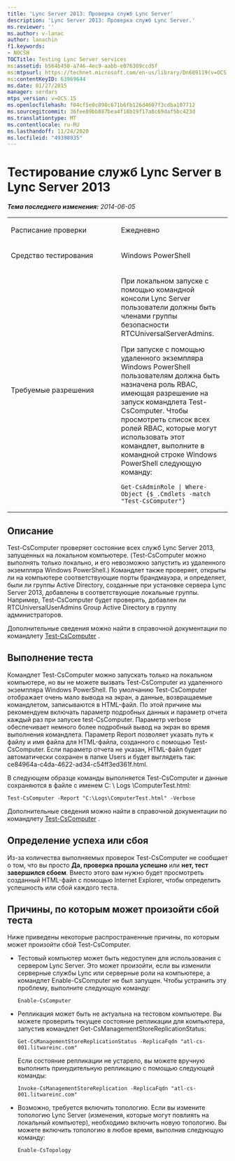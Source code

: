 ```yaml
---
title: 'Lync Server 2013: Проверка служб Lync Server'
description: 'Lync Server 2013: Проверка служб Lync Server.'
ms.reviewer: ''
ms.author: v-lanac
author: lanachin
f1.keywords:
- NOCSH
TOCTitle: Testing Lync Server services
ms:assetid: b564b450-a746-4ec9-aabb-e076309ccd5f
ms:mtpsurl: https://technet.microsoft.com/en-us/library/Dn689119(v=OCS.15)
ms:contentKeyID: 63969644
ms.date: 01/27/2015
manager: serdars
mtps_version: v=OCS.15
ms.openlocfilehash: f04cf5e0c098c671b6fb126d4607f3cdba107712
ms.sourcegitcommit: 36fee89bb887bea4f18b19f17a8c69daf5bc423d
ms.translationtype: MT
ms.contentlocale: ru-RU
ms.lasthandoff: 11/24/2020
ms.locfileid: "49398935"
---
```

# <a name="testing-lync-server-services-in-lync-server-2013"></a>Тестирование служб Lync Server в Lync Server 2013

<div data-xmlns="http://www.w3.org/1999/xhtml">

<div class="topic" data-xmlns="http://www.w3.org/1999/xhtml" data-msxsl="urn:schemas-microsoft-com:xslt" data-cs="https://msdn.microsoft.com/">

<div data-asp="https://msdn2.microsoft.com/asp">



</div>

<div id="mainSection">

<div id="mainBody">

<span> </span>

_**Тема последнего изменения:** 2014-06-05_


<table>
<colgroup>
<col style="width: 50%" />
<col style="width: 50%" />
</colgroup>
<tbody>
<tr class="odd">
<td><p>Расписание проверки</p></td>
<td><p>Ежедневно</p></td>
</tr>
<tr class="even">
<td><p>Средство тестирования</p></td>
<td><p>Windows PowerShell</p></td>
</tr>
<tr class="odd">
<td><p>Требуемые разрешения</p></td>
<td><p>При локальном запуске с помощью командной консоли Lync Server пользователи должны быть членами группы безопасности RTCUniversalServerAdmins.</p>
<p>При запуске с помощью удаленного экземпляра Windows PowerShell пользователям должна быть назначена роль RBAC, имеющая разрешение на запуск командлета Test-CsComputer. Чтобы просмотреть список всех ролей RBAC, которые могут использовать этот командлет, выполните в командной строке Windows PowerShell следующую команду:</p>
<pre><code>Get-CsAdminRole | Where-Object {$_.Cmdlets -match &quot;Test-CsComputer&quot;}</code></pre></td>
</tr>
</tbody>
</table>


<div>

## <a name="description"></a>Описание

Test-CsComputer проверяет состояние всех служб Lync Server 2013, запущенных на локальном компьютере. (Test-CsComputer можно выполнять только локально, и его невозможно запустить из удаленного экземпляра Windows PowerShell.) Командлет также проверяет, открыты ли на компьютере соответствующие порты брандмауэра, и определяет, были ли группы Active Directory, созданные при установке сервера Lync Server 2013, добавлены в соответствующие локальные группы. Например, Test-CsComputer будет проверять, добавлен ли RTCUniversalUserAdmins Group Active Directory в группу администраторов.

Дополнительные сведения можно найти в справочной документации по командлету [Test-CsComputer](https://docs.microsoft.com/powershell/module/skype/Test-CsComputer) .

</div>

<div>

## <a name="running-the-test"></a>Выполнение теста

Командлет Test-CsComputer можно запускать только на локальном компьютере, но вы не можете вызвать Test-CsComputer из удаленного экземпляра Windows PowerShell. По умолчанию Test-CsComputer отображает очень мало вывода на экран, а данные, возвращаемые командлетом, записываются в HTML-файл. По этой причине мы рекомендуем включать параметр подробных данных и параметр отчета каждый раз при запуске test-CsComputer. Параметр verbose обеспечивает немного более подробный вывод на экран во время выполнения командлета. Параметр Report позволяет указать путь к файлу и имя файла для HTML-файла, созданного с помощью Test-CsComputer. Если параметр отчета не указан, HTML-файл будет автоматически сохранен в папке Users и будет выглядеть так: ce84964a-c4da-4622-ad34-c54ff3ed361f.html.

В следующем образце команды выполняется Test-CsComputer и данные сохраняются в файле с именем C: \\ Logs \\ComputerTest.html:

    Test-CsComputer -Report "C:\Logs\ComputerTest.html" -Verbose

Дополнительные сведения можно найти в справочной документации по командлету [Test-CsComputer](https://docs.microsoft.com/powershell/module/skype/Test-CsComputer) .

</div>

<div>

## <a name="determining-success-or-failure"></a>Определение успеха или сбоя

Из-за количества выполняемых проверок Test-CsComputer не сообщает о том, что вы просто **Да, проверка прошла успешно** или **нет, тест завершился сбоем**. Вместо этого вам нужно будет просмотреть созданный HTML-файл с помощью Internet Explorer, чтобы определить успешность или сбой каждого теста.

</div>

<div>

## <a name="reasons-why-the-test-might-have-failed"></a>Причины, по которым может произойти сбой теста

Ниже приведены некоторые распространенные причины, по которым может произойти сбой Test-CsComputer.

  - Тестовый компьютер может быть недоступен для использования с сервером Lync Server. Это может произойти, если вы изменили серверные службы Lync или серверные роли на компьютере, а командлет Enable-CsComputer не был запущен. Чтобы устранить эту проблему, выполните следующую команду:
    
        Enable-CsComputer

  - Репликация может быть не актуальна на тестовом компьютере. Вы можете проверить текущее состояние репликации для компьютера, запустив командлет Get-CsManagementStoreReplicationStatus:
    
        Get-CsManagementStoreReplicationStatus -ReplicaFqdn "atl-cs-001.litwareinc.com"
    
    Если состояние репликации не устарело, вы можете вручную выполнить принудительную репликацию с помощью следующей команды:
    
        Invoke-CsManagementStoreReplication -ReplicaFqdn "atl-cs-001.litwareinc.com"

  - Возможно, требуется включить топологию. Если вы измените топологию Lync Server (изменения, которые могут повлиять на локальный компьютер), необходимо включить новую топологию. Вы можете включить топологию в любое время, выполнив следующую команду:
    
        Enable-CsTopology

</div>

</div>

<span> </span>

</div>

</div>

</div>

